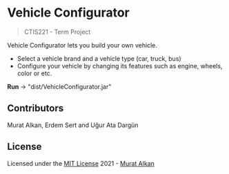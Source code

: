 # Vehicle Configurator 
> CTIS221 - Term Project

Vehicle Configurator lets you build your own vehicle.
- Select a vehicle brand and a vehicle type (car, truck, bus)
- Configure your vehicle by changing its features such as engine, wheels, color or etc.

**Run** -> "dist/VehicleConfigurator.jar"

## Contributors
Murat Alkan, Erdem Sert and Uğur Ata Dargün

## License
Licensed under the [MIT License](LICENSE.md) 2021 - [Murat Alkan](https://github.com/muratalkan)
